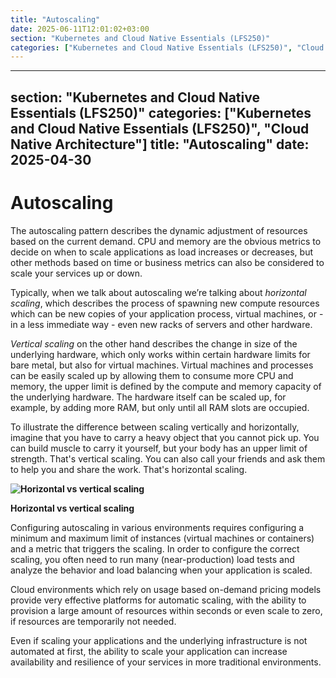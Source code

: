 ```yaml
---
title: "Autoscaling"
date: 2025-06-11T12:01:02+03:00
section: "Kubernetes and Cloud Native Essentials (LFS250)"
categories: ["Kubernetes and Cloud Native Essentials (LFS250)", "Cloud Native Architecture"]
---
```

---
section: "Kubernetes and Cloud Native Essentials (LFS250)"
categories: ["Kubernetes and Cloud Native Essentials (LFS250)", "Cloud Native Architecture"]
title: "Autoscaling"
date: 2025-04-30
---
# Autoscaling

The autoscaling pattern describes the dynamic adjustment of resources based on the current demand. CPU and memory are the obvious metrics to decide on when to scale applications as load increases or decreases, but other methods based on time or business metrics can also be considered to scale your services up or down.

Typically, when we talk about autoscaling we’re talking about _horizontal scaling_, which describes the process of spawning new compute resources which can be new copies of your application process, virtual machines, or - in a less immediate way - even new racks of servers and other hardware.

_Vertical scaling_ on the other hand describes the change in size of the underlying hardware, which only works within certain hardware limits for bare metal, but also for virtual machines. Virtual machines and processes can be easily scaled up by allowing them to consume more CPU and memory, the upper limit is defined by the compute and memory capacity of the underlying hardware. The hardware itself can be scaled up, for example, by adding more RAM, but only until all RAM slots are occupied.

To illustrate the difference between scaling vertically and horizontally, imagine that you have to carry a heavy object that you cannot pick up. You can build muscle to carry it yourself, but your body has an upper limit of strength. That's vertical scaling. You can also call your friends and ask them to help you and share the work. That's horizontal scaling.

**![Horizontal vs vertical scaling](https://d36ai2hkxl16us.cloudfront.net/course-uploads/e0df7fbf-a057-42af-8a1f-590912be5460/q2cr3c5d6279-Horizontalvsverticalscaling.png)**

**Horizontal vs vertical scaling**

Configuring autoscaling in various environments requires configuring a minimum and maximum limit of instances (virtual machines or containers) and a metric that triggers the scaling. In order to configure the correct scaling, you often need to run many (near-production) load tests and analyze the behavior and load balancing when your application is scaled.

Cloud environments which rely on usage based on-demand pricing models provide very effective platforms for automatic scaling, with the ability to provision a large amount of resources within seconds or even scale to zero, if resources are temporarily not needed.

Even if scaling your applications and the underlying infrastructure is not automated at first, the ability to scale your application can increase availability and resilience of your services in more traditional environments.